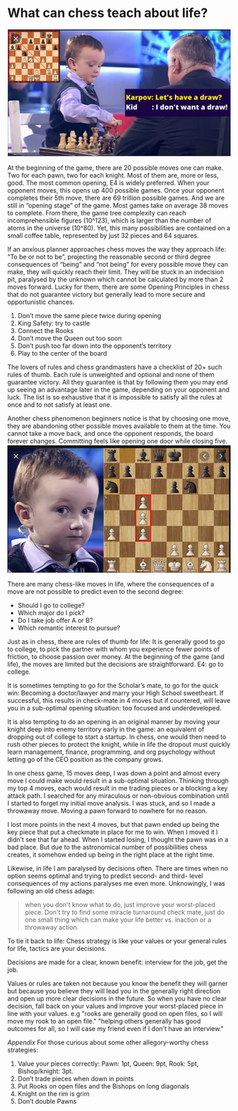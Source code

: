 # What can chess teach about life?


![header image](image1.png "Header image")

At the beginning of the game, there are 20 possible moves one can make. Two for each pawn, two for each knight. Most of them are, more or less, good. The most common opening, E4 is widely preferred. When your opponent moves, this opens up 400 possible games. Once your opponent completes their 5th move, there are 69 trillion possible games. And we are still in “opening stage” of the game. Most games take on average 38 moves to complete. From there, the game tree complexity can reach incomprehensible figures (10^123), which is larger than the number of atoms in the universe (10^80). Yet, this many possibilities are contained on a small coffee table, represented by just 32 pieces and 64 squares.

If an anxious planner approaches chess moves the way they approach life: “To be or not to be”, projecting the reasonable second or third degree consequences of “being” and “not being” for every possible move they can make, they will quickly reach their limit. They will be stuck in an indecision pit, paralysed by the unknown which cannot be calculated by more than 2 moves forward. Lucky for them, there are some Opening Principles in chess that do not guarantee victory but generally lead to more secure and opportunistic chances.

1. Don’t move the same piece twice during opening
2. King Safety: try to castle
3. Connect the Rooks
4. Don’t move the Queen out too soon
5. Don’t push too far down into the opponent’s territory
6. Play to the center of the board

The lovers of rules and chess grandmasters have a checklist of 20+ such rules of thumb. Each rule is unweighted and optional and none of them guarantee victory. All they guarantee is that by following them you may end up seeing an advantage later in the game, depending on your opponent and luck. The list is so exhaustive that it is impossible to satisfy all the rules at once and to not satisfy at least one.

Another chess phenomenon beginners notice is that by choosing one move, they are abandoning other possible moves available to them at the time. You cannot take a move back, and once the opponent responds, the board forever changes. Committing feels like opening one door while closing five.
![image 2](image2.png "image 2")

There are many chess-like moves in life, where the consequences of a move are not possible to predict even to the second degree:

- Should I go to college?
- Which major do I pick?
- Do I take job offer A or B?
- Which romantic interest to pursue?

Just as in chess, there are rules of thumb for life: It is generally good to go to college, to pick the partner with whom you experience fewer points of friction, to choose passion over money. At the beginning of the game (and life), the moves are limited but the decisions are straightforward. E4: go to college.

It is sometimes tempting to go for the Scholar’s mate, to go for the quick win: Becoming a doctor/lawyer and marry your High School sweetheart. If successful, this results in check-mate in 4 moves but if countered, will leave you in a sub-optimal opening situation: too focused and underdeveloped.

It is also tempting to do an opening in an original manner by moving your knight deep into enemy territory early in the game: an equivalent of dropping out of college to start a startup. In chess, one would then need to rush other pieces to protect the knight, while in life the dropout must quickly learn management, finance, programming, and org psychology without letting go of the CEO position as the company grows.

In one chess game, 15 moves deep, I was down a point and almost every move I could make would result in a sub-optimal situation. Thinking through my top 4 moves, each would result in me trading pieces or a blocking a key attack path. I searched for any miraculous or non-obvious combination until I started to forget my initial move analysis. I was stuck, and so I made a throwaway move. Moving a pawn forward to nowhere for no reason.

I lost more points in the next 4 moves, but that pawn ended up being the key piece that put a checkmate in place for me to win. When I moved it I didn’t see that far ahead. When I started losing, I thought the pawn was in a bad place. But due to the astronomical number of possibilities chess creates, it somehow ended up being in the right place at the right time.

Likewise, in life I am paralysed by decisions often. There are times when no option seems optimal and trying to predict second- and third- level consequences of my actions paralyses me even more. Unknowingly, I was following an old chess adage:

>when you don't know what to do, just improve your worst-placed piece. Don't try to find some miracle turnaround check mate, just do one small thing which can make your life better vs. inaction or a throwaway action.

To tie it back to life: Chess strategy is like your values or your general rules for life, tactics are your decisions.

Decisions are made for a clear, known benefit: interview for the job, get the job.

Values or rules are taken not because you know the benefit they will garner but because you believe they will lead you in the generally right direction and open up more clear decisions in the future. So when you have no clear decision, fall back on your values and improve your worst-placed piece in line with your values. e.g "rooks are generally good on open files, so I will move my rook to an open file." "helping others generally has good outcomes for all, so I will case my friend even if I don't have an interview."

*Appendix*
For those curious about some other allegory-worthy chess strategies:

1. Value your pieces correctly: Pawn: 1pt, Queen: 9pt, Rook: 5pt, Bishop/knight: 3pt. 
2. Don’t trade pieces when down in points
3. Put Rooks on open files and the Bishops on long diagonals
4. Knight on the rim is grim
5. Don’t double Pawns


